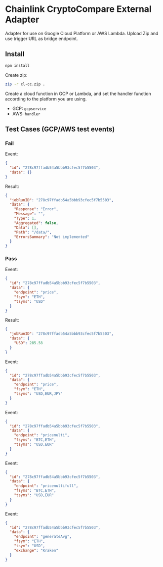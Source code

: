 # Chainlink CryptoCompare External Adapter

Adapter for use on Google Cloud Platform or AWS Lambda. Upload Zip and use trigger URL as bridge endpoint.

## Install

```bash
npm install
```

Create zip:

```bash
zip -r cl-cc.zip .
```

Create a cloud function in GCP or Lambda, and set the handler function according to the platform you are using.

* GCP: `gcpservice`
* AWS: `handler`

## Test Cases (GCP/AWS test events)

### Fail

Event: 
```json
{
  "id": "278c97ffadb54a5bbb93cfec5f7b5503",
  "data": {}
}
```

Result:
```json
{
  "jobRunID": "278c97ffadb54a5bbb93cfec5f7b5503",
  "data": {
    "Response": "Error",
    "Message": "",
    "Type": 1,
    "Aggregated": false,
    "Data": [],
    "Path": "/data/",
    "ErrorsSummary": "Not implemented"
  }
}
```

### Pass

Event:
```json
{
  "id": "278c97ffadb54a5bbb93cfec5f7b5503",
  "data": {
    "endpoint": "price",
    "fsym": "ETH",
    "tsyms": "USD"
  }
}
```

Result:
```json
{
  "jobRunID": "278c97ffadb54a5bbb93cfec5f7b5503",
  "data": {
    "USD": 285.58
  }
}
```

Event:
```json
{
  "id": "278c97ffadb54a5bbb93cfec5f7b5503",
  "data": {
    "endpoint": "price",
    "fsym": "ETH",
    "tsyms": "USD,EUR,JPY"
  }
}
```

Event:
```json
{
  "id": "278c97ffadb54a5bbb93cfec5f7b5503",
  "data": {
    "endpoint": "pricemulti",
    "fsyms": "BTC,ETH",
    "tsyms": "USD,EUR"
  }
}
```

Event:
```json
{
  "id": "278c97ffadb54a5bbb93cfec5f7b5503",
  "data": {
    "endpoint": "pricemultifull",
    "fsyms": "BTC,ETH",
    "tsyms": "USD,EUR"
  }
}
```

Event:
```json
{
  "id": "278c97ffadb54a5bbb93cfec5f7b5503",
  "data": {
    "endpoint": "generateAvg",
    "fsym": "ETH",
    "tsym": "USD",
    "exchange": "Kraken"
  }
}
```
